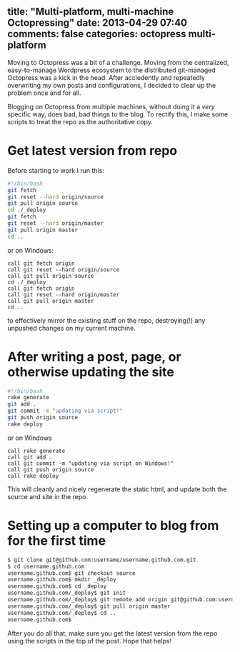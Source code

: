 title: "Multi-platform, multi-machine Octopressing"
date: 2013-04-29 07:40
comments: false
categories: octopress multi-platform
---
Moving to Octopress was a bit of a challenge. Moving from the centralized, easy-to-manage Wordpress ecosystem to the distributed git-managed Octopress was a kick in the head. After acciedently and repeatedly overwriting my own posts and configurations, I decided to clear up the problem once and for all. 

Blogging on Octopress from  multiple machines, without doing it a *very* specific way, does bad, bad things to the blog. To rectify this, I make some scripts to treat the repo as the authoritative copy. 

<!-- more -->

Get latest version from repo
============================
Before starting to work I run this:
``` bash
#!/bin/bash
git fetch
git reset --hard origin/source
git pull origin source
cd ./_deploy
git fetch
git reset --hard origin/master
git pull origin master
cd ..
```
or on Windows:
```
call git fetch origin
call git reset --hard origin/source
call git pull origin source
cd ./_deploy
call git fetch origin
call git reset --hard origin/master
call git pull origin master
cd ..
```

to effectively mirror the existing stuff on the repo, destroying(!) any unpushed changes on my current machine.

After writing a post, page, or otherwise updating the site
==========================================================

``` bash
#!/bin/bash
rake generate
git add .
git commit -m "updating via script!"
git push origin source
rake deploy
```
or on Windows
```
call rake generate
call git add .
call git commit -m "updating via script on Windows!"
call git push origin source
call rake deploy
```

This will cleanly and nicely regenerate the static html, and update both the source and site in the repo. 

Setting up a computer to blog from for the first time
=====================================================
``` bash
$ git clone git@github.com:username/username.github.com.git
$ cd username.github.com
username.github.com$ git checkout source
username.github.com$ mkdir _deploy
username.github.com$ cd _deploy
username.github.com/_deploy$ git init
username.github.com/_deploy$ git remote add origin git@github.com:username/username.github.com.git
username.github.com/_deploy$ git pull origin master
username.github.com/_deploy$ cd ..
username.github.com$
```
After you do all that, make sure you get the latest version from the repo using the scripts in the top of the post.
Hope that helps!
